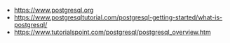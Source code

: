 - https://www.postgresql.org
- https://www.postgresqltutorial.com/postgresql-getting-started/what-is-postgresql/
- https://www.tutorialspoint.com/postgresql/postgresql_overview.htm